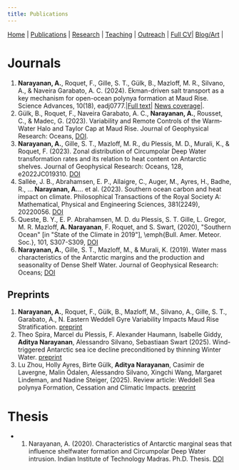 ```yaml
---
title: Publications
---
```

[Home](index.html) | [Publications](publications.html) | [Research](research.html) | [Teaching](teaching.html) | [Outreach](outreach.html) |  [Full CV](https://github.com/adityarn/CV/blob/master/CV.pdf)| [Blog/Art](https://adityarn.github.io/kadal/) |

    
# Journals

1. **Narayanan, A.**, Roquet, F., Gille, S. T., Gülk, B., Mazloff, M. R., Silvano, A., & Naveira Garabato, A. C. (2024). Ekman-driven salt transport as a key mechanism for open-ocean polynya formation at Maud Rise. Science Advances, 10(18), eadj0777.|[Full text](https://doi.org/10.1126/sciadv.adj0777)| [News coverage](https://scienceadvances.altmetric.com/details/163022301/news)|.
1. Gülk, B., Roquet, F., Naveira Garabato, A. C., **Narayanan, A.**, Rousset, C., & Madec, G. (2023). Variability and Remote Controls of the Warm‐Water Halo and Taylor Cap at Maud Rise. Journal of Geophysical Research: Oceans, [DOI](https://doi.org/10.1029/2022JC019517).
1. **Narayanan, A.**, Gille, S. T., Mazloff, M. R., du Plessis, M. D., Murali, K., & Roquet, F. (2023). Zonal distribution of Circumpolar Deep Water transformation rates and its relation to heat content on Antarctic shelves. Journal of Geophysical Research: Oceans, 128, e2022JC019310. [DOI](https://doi.org/10.1029/2022JC019310)
1. Sallée, J. B., Abrahamsen, E. P., Allaigre, C., Auger, M., Ayres, H., Badhe, R., ... **Narayanan, A.**... et al. (2023). Southern ocean carbon and heat impact on climate. Philosophical Transactions of the Royal Society A: Mathematical, Physical and Engineering Sciences, 381(2249), 20220056. [DOI](https://doi.org/10.1098/rsta.2022.0056)
1. Queste, B. Y., E. P. Abrahamsen, M. D. du Plessis, S. T. Gille, L. Gregor, M. R. Mazloff, **A. Narayanan**, F. Roquet, and S. Swart, (2020), "Southern Ocean" [in "State of the Climate in 2019"], \emph{Bull. Amer. Meteor. Soc.}, 101, S307-S309, [DOI](https://doi.org/10.1175/BAMS-D-20-0090.1)
1.  **Narayanan, A.**, Gille, S. T., Mazloff, M., & Murali, K. (2019). Water mass characteristics of the Antarctic margins and the production and seasonality of Dense Shelf Water. Journal of Geophysical Research: Oceans; [DOI](https://doi.org/10.1029/2018JC014907)



    
## Preprints

1. **Narayanan, A.**, Roquet, F., G&uuml;lk, B., Mazloff, M., Silvano, A., Gille, S. T., Garabato, A., N. Eastern Weddell Gyre Variability Impacts Maud Rise Stratification. [preprint](https://essopenarchive.org/users/170416/articles/1270671-eastern-weddell-gyre-variability-impacts-maud-rise-stratification?commit=65b8d4d83cd169e35d2f05a4e1ae2e8b93fa2d6f)
2. Theo Spira, Marcel du Plessis, F. Alexander Haumann, Isabelle Giddy, **Aditya Narayanan**, Alessandro Silvano, Sebastiaan Swart (2025). Wind-triggered Antarctic sea ice decline preconditioned by thinning Winter Water. [preprint](https://www.researchsquare.com/article/rs-5919587/v1)
3. Lu Zhou, Holly Ayres, Birte Gülk, **Aditya Narayanan**, Casimir de Lavergne, Malin Ödalen, Alessandro Silvano, Xingchi Wang, Margaret Lindeman, and Nadine Steiger, (2025). Review article: Weddell Sea polynya Formation, Cessation and Climatic Impacts. [preprint](https://egusphere.copernicus.org/preprints/2025/egusphere-2025-999/)


<!-- ## Upcoming Work -->

<!-- <font color="#eb5552"> *Contact me to know more, I welcome discussion on these topics!* </font> -->

<!-- 1. A study of how the variability of the Weddell Gyre helped drive polynya formation over the Maud Rise.  -->
<!-- 1. A study of how large scale gyre circulation affects the cross-slope exchange of heat in the Amundsen Sea. -->
<!-- 1. [What factors affect the mixing of Circumpolar Deep Water on seasonal and interannual timescales over the continental shelves and the open Southern Ocean?](https://github.com/adityarn/CDW_mixing_ACCESS) -->


# Thesis

+ 1. Narayanan, A. (2020). Characteristics of Antarctic marginal seas that influence shelfwater formation and Circumpolar Deep Water intrusion. Indian Institute of Technology Madras. Ph.D. Thesis. [DOI](http://hdl.handle.net/10603/408207)


